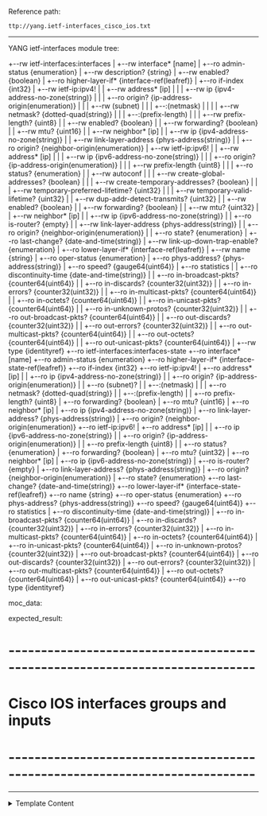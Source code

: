 Reference path:
```
ttp://yang.ietf-interfaces_cisco_ios.txt
```

---



YANG ietf-interfaces module tree:

+--rw ietf-interfaces:interfaces
|  +--rw interface* [name]
|     +--ro admin-status {enumeration}
|     +--rw description? {string}
|     +--rw enabled? {boolean}
|     +--ro higher-layer-if* {interface-ref(leafref)}
|     +--ro if-index {int32}
|     +--rw ietf-ip:ipv4!
|     |  +--rw address* [ip]
|     |  |  +--rw ip {ipv4-address-no-zone(string)}
|     |  |  +--ro origin? {ip-address-origin(enumeration)}
|     |  |  +--rw (subnet)
|     |  |     +--:(netmask)
|     |  |     |  +--rw netmask? {dotted-quad(string)}
|     |  |     +--:(prefix-length)
|     |  |        +--rw prefix-length? {uint8}
|     |  +--rw enabled? {boolean}
|     |  +--rw forwarding? {boolean}
|     |  +--rw mtu? {uint16}
|     |  +--rw neighbor* [ip]
|     |     +--rw ip {ipv4-address-no-zone(string)}
|     |     +--rw link-layer-address {phys-address(string)}
|     |     +--ro origin? {neighbor-origin(enumeration)}
|     +--rw ietf-ip:ipv6!
|     |  +--rw address* [ip]
|     |  |  +--rw ip {ipv6-address-no-zone(string)}
|     |  |  +--ro origin? {ip-address-origin(enumeration)}
|     |  |  +--rw prefix-length {uint8}
|     |  |  +--ro status? {enumeration}
|     |  +--rw autoconf
|     |  |  +--rw create-global-addresses? {boolean}
|     |  |  +--rw create-temporary-addresses? {boolean}
|     |  |  +--rw temporary-preferred-lifetime? {uint32}
|     |  |  +--rw temporary-valid-lifetime? {uint32}
|     |  +--rw dup-addr-detect-transmits? {uint32}
|     |  +--rw enabled? {boolean}
|     |  +--rw forwarding? {boolean}
|     |  +--rw mtu? {uint32}
|     |  +--rw neighbor* [ip]
|     |     +--rw ip {ipv6-address-no-zone(string)}
|     |     +--ro is-router? {empty}
|     |     +--rw link-layer-address {phys-address(string)}
|     |     +--ro origin? {neighbor-origin(enumeration)}
|     |     +--ro state? {enumeration}
|     +--ro last-change? {date-and-time(string)}
|     +--rw link-up-down-trap-enable? {enumeration}
|     +--ro lower-layer-if* {interface-ref(leafref)}
|     +--rw name {string}
|     +--ro oper-status {enumeration}
|     +--ro phys-address? {phys-address(string)}
|     +--ro speed? {gauge64(uint64)}
|     +--ro statistics
|     |  +--ro discontinuity-time {date-and-time(string)}
|     |  +--ro in-broadcast-pkts? {counter64(uint64)}
|     |  +--ro in-discards? {counter32(uint32)}
|     |  +--ro in-errors? {counter32(uint32)}
|     |  +--ro in-multicast-pkts? {counter64(uint64)}
|     |  +--ro in-octets? {counter64(uint64)}
|     |  +--ro in-unicast-pkts? {counter64(uint64)}
|     |  +--ro in-unknown-protos? {counter32(uint32)}
|     |  +--ro out-broadcast-pkts? {counter64(uint64)}
|     |  +--ro out-discards? {counter32(uint32)}
|     |  +--ro out-errors? {counter32(uint32)}
|     |  +--ro out-multicast-pkts? {counter64(uint64)}
|     |  +--ro out-octets? {counter64(uint64)}
|     |  +--ro out-unicast-pkts? {counter64(uint64)}
|     +--rw type {identityref}
+--ro ietf-interfaces:interfaces-state
   +--ro interface* [name]
      +--ro admin-status {enumeration}
      +--ro higher-layer-if* {interface-state-ref(leafref)}
      +--ro if-index {int32}
      +--ro ietf-ip:ipv4!
      |  +--ro address* [ip]
      |  |  +--ro ip {ipv4-address-no-zone(string)}
      |  |  +--ro origin? {ip-address-origin(enumeration)}
      |  |  +--ro (subnet)?
      |  |     +--:(netmask)
      |  |     |  +--ro netmask? {dotted-quad(string)}
      |  |     +--:(prefix-length)
      |  |        +--ro prefix-length? {uint8}
      |  +--ro forwarding? {boolean}
      |  +--ro mtu? {uint16}
      |  +--ro neighbor* [ip]
      |     +--ro ip {ipv4-address-no-zone(string)}
      |     +--ro link-layer-address? {phys-address(string)}
      |     +--ro origin? {neighbor-origin(enumeration)}
      +--ro ietf-ip:ipv6!
      |  +--ro address* [ip]
      |  |  +--ro ip {ipv6-address-no-zone(string)}
      |  |  +--ro origin? {ip-address-origin(enumeration)}
      |  |  +--ro prefix-length {uint8}
      |  |  +--ro status? {enumeration}
      |  +--ro forwarding? {boolean}
      |  +--ro mtu? {uint32}
      |  +--ro neighbor* [ip]
      |     +--ro ip {ipv6-address-no-zone(string)}
      |     +--ro is-router? {empty}
      |     +--ro link-layer-address? {phys-address(string)}
      |     +--ro origin? {neighbor-origin(enumeration)}
      |     +--ro state? {enumeration}
      +--ro last-change? {date-and-time(string)}
      +--ro lower-layer-if* {interface-state-ref(leafref)}
      +--ro name {string}
      +--ro oper-status {enumeration}
      +--ro phys-address? {phys-address(string)}
      +--ro speed? {gauge64(uint64)}
      +--ro statistics
      |  +--ro discontinuity-time {date-and-time(string)}
      |  +--ro in-broadcast-pkts? {counter64(uint64)}
      |  +--ro in-discards? {counter32(uint32)}
      |  +--ro in-errors? {counter32(uint32)}
      |  +--ro in-multicast-pkts? {counter64(uint64)}
      |  +--ro in-octets? {counter64(uint64)}
      |  +--ro in-unicast-pkts? {counter64(uint64)}
      |  +--ro in-unknown-protos? {counter32(uint32)}
      |  +--ro out-broadcast-pkts? {counter64(uint64)}
      |  +--ro out-discards? {counter32(uint32)}
      |  +--ro out-errors? {counter32(uint32)}
      |  +--ro out-multicast-pkts? {counter64(uint64)}
      |  +--ro out-octets? {counter64(uint64)}
      |  +--ro out-unicast-pkts? {counter64(uint64)}
      +--ro type {identityref}

moc_data:


expected_result:




# ----------------------------------------------------------------------------
# Cisco IOS interfaces groups and inputs
# ----------------------------------------------------------------------------



---

<details><summary>Template Content</summary>
```
<doc>
YANG ietf-interfaces module tree:

+--rw ietf-interfaces:interfaces
|  +--rw interface* [name]
|     +--ro admin-status {enumeration}
|     +--rw description? {string}
|     +--rw enabled? {boolean}
|     +--ro higher-layer-if* {interface-ref(leafref)}
|     +--ro if-index {int32}
|     +--rw ietf-ip:ipv4!
|     |  +--rw address* [ip]
|     |  |  +--rw ip {ipv4-address-no-zone(string)}
|     |  |  +--ro origin? {ip-address-origin(enumeration)}
|     |  |  +--rw (subnet)
|     |  |     +--:(netmask)
|     |  |     |  +--rw netmask? {dotted-quad(string)}
|     |  |     +--:(prefix-length)
|     |  |        +--rw prefix-length? {uint8}
|     |  +--rw enabled? {boolean}
|     |  +--rw forwarding? {boolean}
|     |  +--rw mtu? {uint16}
|     |  +--rw neighbor* [ip]
|     |     +--rw ip {ipv4-address-no-zone(string)}
|     |     +--rw link-layer-address {phys-address(string)}
|     |     +--ro origin? {neighbor-origin(enumeration)}
|     +--rw ietf-ip:ipv6!
|     |  +--rw address* [ip]
|     |  |  +--rw ip {ipv6-address-no-zone(string)}
|     |  |  +--ro origin? {ip-address-origin(enumeration)}
|     |  |  +--rw prefix-length {uint8}
|     |  |  +--ro status? {enumeration}
|     |  +--rw autoconf
|     |  |  +--rw create-global-addresses? {boolean}
|     |  |  +--rw create-temporary-addresses? {boolean}
|     |  |  +--rw temporary-preferred-lifetime? {uint32}
|     |  |  +--rw temporary-valid-lifetime? {uint32}
|     |  +--rw dup-addr-detect-transmits? {uint32}
|     |  +--rw enabled? {boolean}
|     |  +--rw forwarding? {boolean}
|     |  +--rw mtu? {uint32}
|     |  +--rw neighbor* [ip]
|     |     +--rw ip {ipv6-address-no-zone(string)}
|     |     +--ro is-router? {empty}
|     |     +--rw link-layer-address {phys-address(string)}
|     |     +--ro origin? {neighbor-origin(enumeration)}
|     |     +--ro state? {enumeration}
|     +--ro last-change? {date-and-time(string)}
|     +--rw link-up-down-trap-enable? {enumeration}
|     +--ro lower-layer-if* {interface-ref(leafref)}
|     +--rw name {string}
|     +--ro oper-status {enumeration}
|     +--ro phys-address? {phys-address(string)}
|     +--ro speed? {gauge64(uint64)}
|     +--ro statistics
|     |  +--ro discontinuity-time {date-and-time(string)}
|     |  +--ro in-broadcast-pkts? {counter64(uint64)}
|     |  +--ro in-discards? {counter32(uint32)}
|     |  +--ro in-errors? {counter32(uint32)}
|     |  +--ro in-multicast-pkts? {counter64(uint64)}
|     |  +--ro in-octets? {counter64(uint64)}
|     |  +--ro in-unicast-pkts? {counter64(uint64)}
|     |  +--ro in-unknown-protos? {counter32(uint32)}
|     |  +--ro out-broadcast-pkts? {counter64(uint64)}
|     |  +--ro out-discards? {counter32(uint32)}
|     |  +--ro out-errors? {counter32(uint32)}
|     |  +--ro out-multicast-pkts? {counter64(uint64)}
|     |  +--ro out-octets? {counter64(uint64)}
|     |  +--ro out-unicast-pkts? {counter64(uint64)}
|     +--rw type {identityref}
+--ro ietf-interfaces:interfaces-state
   +--ro interface* [name]
      +--ro admin-status {enumeration}
      +--ro higher-layer-if* {interface-state-ref(leafref)}
      +--ro if-index {int32}
      +--ro ietf-ip:ipv4!
      |  +--ro address* [ip]
      |  |  +--ro ip {ipv4-address-no-zone(string)}
      |  |  +--ro origin? {ip-address-origin(enumeration)}
      |  |  +--ro (subnet)?
      |  |     +--:(netmask)
      |  |     |  +--ro netmask? {dotted-quad(string)}
      |  |     +--:(prefix-length)
      |  |        +--ro prefix-length? {uint8}
      |  +--ro forwarding? {boolean}
      |  +--ro mtu? {uint16}
      |  +--ro neighbor* [ip]
      |     +--ro ip {ipv4-address-no-zone(string)}
      |     +--ro link-layer-address? {phys-address(string)}
      |     +--ro origin? {neighbor-origin(enumeration)}
      +--ro ietf-ip:ipv6!
      |  +--ro address* [ip]
      |  |  +--ro ip {ipv6-address-no-zone(string)}
      |  |  +--ro origin? {ip-address-origin(enumeration)}
      |  |  +--ro prefix-length {uint8}
      |  |  +--ro status? {enumeration}
      |  +--ro forwarding? {boolean}
      |  +--ro mtu? {uint32}
      |  +--ro neighbor* [ip]
      |     +--ro ip {ipv6-address-no-zone(string)}
      |     +--ro is-router? {empty}
      |     +--ro link-layer-address? {phys-address(string)}
      |     +--ro origin? {neighbor-origin(enumeration)}
      |     +--ro state? {enumeration}
      +--ro last-change? {date-and-time(string)}
      +--ro lower-layer-if* {interface-state-ref(leafref)}
      +--ro name {string}
      +--ro oper-status {enumeration}
      +--ro phys-address? {phys-address(string)}
      +--ro speed? {gauge64(uint64)}
      +--ro statistics
      |  +--ro discontinuity-time {date-and-time(string)}
      |  +--ro in-broadcast-pkts? {counter64(uint64)}
      |  +--ro in-discards? {counter32(uint32)}
      |  +--ro in-errors? {counter32(uint32)}
      |  +--ro in-multicast-pkts? {counter64(uint64)}
      |  +--ro in-octets? {counter64(uint64)}
      |  +--ro in-unicast-pkts? {counter64(uint64)}
      |  +--ro in-unknown-protos? {counter32(uint32)}
      |  +--ro out-broadcast-pkts? {counter64(uint64)}
      |  +--ro out-discards? {counter32(uint32)}
      |  +--ro out-errors? {counter32(uint32)}
      |  +--ro out-multicast-pkts? {counter64(uint64)}
      |  +--ro out-octets? {counter64(uint64)}
      |  +--ro out-unicast-pkts? {counter64(uint64)}
      +--ro type {identityref}

moc_data:


expected_result:


</doc>


<macro>
def add_iftype(data):
    if "eth" in data.lower():
        return data, {"type": "iana-if-type:ethernetCsmacd"}
    return data, {"type": None}
</macro>


<doc>
# ----------------------------------------------------------------------------
# Cisco IOS interfaces groups and inputs
# ----------------------------------------------------------------------------
</doc>

<input>
commands = [
    "show running-configuration | section interface",
    "show interface"
]
</input>

<group name="ietf-interfaces:interfaces.interface*">
## ----------------------------------------------------------------------------
## ietf-interface section
## ----------------------------------------------------------------------------
interface {{ name | macro(add_iftype) }}
 description {{ description | re(".+") }}
 shutdown {{ enabled | set(False) | let("admin-status", "down") }}
 {{ link-up-down-trap-enable | set(enabled) }}
 {{ admin-status | set(up) }}
 {{ enabled | set(True) }}
 {{ if-index | set(1) }}
 {{ statistics | set({"discontinuity-time": "1970-01-01T00:00:00+00:00"}) }}
 {{ oper-status | set(unknown) }}
 
## ----------------------------------------------------------------------------
## ietf-ip section
## ----------------------------------------------------------------------------
 <group name="ietf-ip:ipv4">
 ip mtu {{ mtu | to_int }} 
 </group>
 
 <group name="ietf-ip:ipv4.address*">
 ip address {{ ip | _start_ }} {{ netmask }}
 ip address {{ ip | _start_ }} {{ netmask }} secondary
 {{ origin | set(static) }}  
 </group>

 <group name="ietf-ip:ipv6.address*">
 ipv6 address {{ ip | _start_ }}/{{ prefix-length | to_int }}
 {{ origin | set(static) }}  
 </group>
 
</group>

<output condition="validate_with_yangson, True">
validate_yangson="'./yang-modules/ietf/'"
</output>
```
</details>
